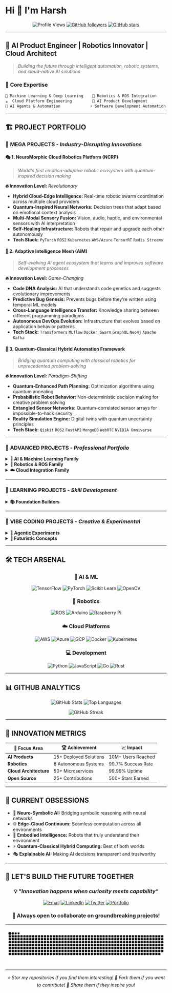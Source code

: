 # Hi 👋 I'm **Harsh**

<div align="center">

![Profile Views](https://komarev.com/ghpvc/?username=harsh&color=blueviolet&style=for-the-badge)
[![GitHub followers](https://img.shields.io/github/followers/harsh?style=for-the-badge&color=orange)](https://github.com/harsh)
[![GitHub stars](https://img.shields.io/github/stars/harsh?style=for-the-badge&color=yellow)](https://github.com/harsh)

</div>

---

## 🚀 **AI Product Engineer | Robotics Innovator | Cloud Architect**

> *Building the future through intelligent automation, robotic systems, and cloud-native AI solutions*

### 🎯 **Core Expertise**
```
🤖 Machine Learning & Deep Learning    🦾 Robotics & ROS Integration
☁️  Cloud Platform Engineering         🧠 AI Product Development  
🤝 AI Agents & Automation             ⚡ Software Development Automation
```

---

## 🏗️ **PROJECT PORTFOLIO**

### 🌟 **MEGA PROJECTS** - *Industry-Disrupting Innovations*

#### 🎭 **1. NeuroMorphic Cloud Robotics Platform (NCRP)**
> *World's first emotion-adaptive robotic ecosystem with quantum-inspired decision making*

**🔥 Innovation Level:** *Revolutionary*
- **Hybrid Cloud-Edge Intelligence:** Real-time robotic swarm coordination across multiple cloud providers
- **Quantum-Inspired Neural Networks:** Decision trees that adapt based on emotional context analysis
- **Multi-Modal Sensory Fusion:** Vision, audio, haptic, and environmental sensors with AI interpretation
- **Self-Healing Infrastructure:** Robots that repair and upgrade each other autonomously
- **Tech Stack:** `PyTorch` `ROS2` `Kubernetes` `AWS/Azure` `TensorRT` `Redis Streams`

#### 🧬 **2. Adaptive Intelligence Mesh (AIM)**
> *Self-evolving AI agent ecosystem that learns and improves software development processes*

**🔥 Innovation Level:** *Game-Changing*
- **Code DNA Analysis:** AI that understands code genetics and suggests evolutionary improvements
- **Predictive Bug Genesis:** Prevents bugs before they're written using temporal ML models
- **Cross-Language Intelligence Transfer:** Knowledge sharing between different programming paradigms
- **Autonomous DevOps Evolution:** Infrastructure that evolves based on application behavior patterns
- **Tech Stack:** `Transformers` `MLflow` `Docker Swarm` `GraphQL` `Neo4j` `Apache Kafka`

#### 🌊 **3. Quantum-Classical Hybrid Automation Framework**
> *Bridging quantum computing with classical robotics for unprecedented problem-solving*

**🔥 Innovation Level:** *Paradigm-Shifting*
- **Quantum-Enhanced Path Planning:** Optimization algorithms using quantum annealing
- **Probabilistic Robot Behavior:** Non-deterministic decision making for creative problem solving
- **Entangled Sensor Networks:** Quantum-correlated sensor arrays for impossible-to-hack security
- **Reality Simulation Engine:** Digital twins with quantum uncertainty principles
- **Tech Stack:** `Qiskit` `ROS2` `FastAPI` `MongoDB` `WebRTC` `NVIDIA Omniverse`

---

### 🎯 **ADVANCED PROJECTS** - *Professional Portfolio*

<details>
<summary><b>🧠 AI & Machine Learning Family</b></summary>

#### 🎨 **Emotion-Aware Code Generator**
- Generates code based on developer's emotional state and stress levels
- **Stack:** `GPT-4` `OpenCV` `Biometric APIs` `VS Code Extension`

#### 🎭 **Personality-Driven AI Assistant**
- AI that adapts its communication style to match user personality types
- **Stack:** `BERT` `Personality Insights API` `React` `FastAPI`

#### 🔮 **Predictive System Health Oracle**
- Predicts system failures 48 hours before they occur
- **Stack:** `Prophet` `InfluxDB` `Grafana` `Kubernetes`

</details>

<details>
<summary><b>🤖 Robotics & ROS Family</b></summary>

#### 🎪 **Swarm Intelligence Choreographer**
- Robots that create synchronized performances like drone light shows
- **Stack:** `ROS2` `MoveIt` `ArduPilot` `Computer Vision`

#### 🏠 **Adaptive Home Ecosystem**
- Smart home that learns and predicts family routines
- **Stack:** `ROS Navigation` `IoT Sensors` `Edge Computing` `MQTT`

#### 🎯 **Precision Agriculture Bot**
- Micro-targeted farming with individual plant care
- **Stack:** `ROS Control` `TensorFlow Lite` `Raspberry Pi` `LoRaWAN`

</details>

<details>
<summary><b>☁️ Cloud Integration Family</b></summary>

#### 🌐 **Multi-Cloud AI Orchestrator**
- Seamlessly distribute AI workloads across cloud providers
- **Stack:** `Terraform` `Kubernetes` `Apache Airflow` `Prometheus`

#### ⚡ **Serverless Robot Command Center**
- Control thousands of robots with zero-downtime scaling
- **Stack:** `AWS Lambda` `Azure Functions` `GCP Cloud Run` `WebSockets`

#### 🔄 **Intelligent Cost Optimizer**
- AI that automatically optimizes cloud spending
- **Stack:** `Cloud APIs` `Time Series Analysis` `Cost Management APIs`

</details>

---

### 🌱 **LEARNING PROJECTS** - *Skill Development*

<details>
<summary><b>📚 Foundation Builders</b></summary>

- **🎲 Reinforcement Learning Game Bot** - Master RL fundamentals
- **📊 Real-time Data Pipeline** - Stream processing mastery  
- **🎬 Computer Vision Playground** - Image processing techniques
- **🗣️ Natural Language Processor** - NLP fundamentals
- **🔗 Blockchain Integration** - Web3 and smart contracts
- **📱 Mobile Robot Controller** - Cross-platform development

</details>

---

### 🎨 **VIBE CODING PROJECTS** - *Creative & Experimental*

<details>
<summary><b>🎪 Agentic Experiments</b></summary>

#### 🎵 **AI Music Composer Agent**
- Creates personalized soundtracks based on coding activity
- **Vibe:** *Synesthetic Programming Experience*

#### 🎨 **Code Aesthetics Optimizer**
- Makes code visually beautiful while maintaining functionality
- **Vibe:** *Art Meets Engineering*

#### 🌙 **Dream-Driven Development**
- AI that codes based on dream journal entries
- **Vibe:** *Subconscious Programming*

#### 🎭 **Personality-Based Code Reviewer**
- Code reviews with different fictional character personalities
- **Vibe:** *Entertainment Meets Education*

</details>

<details>
<summary><b>🔮 Futuristic Concepts</b></summary>

#### 🧬 **DNA-to-Code Translator**
- Convert biological sequences into executable algorithms
- **Vibe:** *Bio-Digital Convergence*

#### 🌌 **Cosmic Pattern Detector**
- Find coding patterns inspired by astronomical phenomena
- **Vibe:** *Universal Code Structures*

#### 🎪 **Chaos Engineering Playground**
- Beautiful failures and resilient system design
- **Vibe:** *Controlled Chaos Beauty*

</details>

---

## 🛠️ **TECH ARSENAL**

<div align="center">

### 🧠 **AI & ML**
![TensorFlow](https://img.shields.io/badge/TensorFlow-FF6F00?style=for-the-badge&logo=tensorflow&logoColor=white)
![PyTorch](https://img.shields.io/badge/PyTorch-EE4C2C?style=for-the-badge&logo=pytorch&logoColor=white)
![Scikit Learn](https://img.shields.io/badge/scikit_learn-F7931E?style=for-the-badge&logo=scikit-learn&logoColor=white)
![OpenCV](https://img.shields.io/badge/OpenCV-27338e?style=for-the-badge&logo=OpenCV&logoColor=white)

### 🤖 **Robotics**
![ROS](https://img.shields.io/badge/ROS-22314E?style=for-the-badge&logo=ROS&logoColor=white)
![Arduino](https://img.shields.io/badge/Arduino-00979D?style=for-the-badge&logo=Arduino&logoColor=white)
![Raspberry Pi](https://img.shields.io/badge/Raspberry%20Pi-A22846?style=for-the-badge&logo=Raspberry%20Pi&logoColor=white)

### ☁️ **Cloud Platforms**
![AWS](https://img.shields.io/badge/AWS-FF9900?style=for-the-badge&logo=amazonaws&logoColor=white)
![Azure](https://img.shields.io/badge/Azure-0078D4?style=for-the-badge&logo=microsoftazure&logoColor=white)
![GCP](https://img.shields.io/badge/GCP-4285F4?style=for-the-badge&logo=googlecloud&logoColor=white)
![Docker](https://img.shields.io/badge/Docker-2CA5E0?style=for-the-badge&logo=docker&logoColor=white)
![Kubernetes](https://img.shields.io/badge/kubernetes-326ce5.svg?&style=for-the-badge&logo=kubernetes&logoColor=white)

### 💻 **Development**
![Python](https://img.shields.io/badge/Python-FFD43B?style=for-the-badge&logo=python&logoColor=blue)
![JavaScript](https://img.shields.io/badge/JavaScript-323330?style=for-the-badge&logo=javascript&logoColor=F7DF1E)
![Go](https://img.shields.io/badge/Go-00ADD8?style=for-the-badge&logo=go&logoColor=white)
![Rust](https://img.shields.io/badge/Rust-000000?style=for-the-badge&logo=rust&logoColor=white)

</div>

---

## 📊 **GITHUB ANALYTICS**

<div align="center">

![GitHub Stats](https://github-readme-stats.vercel.app/api?username=harsh&show_icons=true&theme=radical&hide_border=true)
![Top Languages](https://github-readme-stats.vercel.app/api/top-langs/?username=harsh&layout=compact&theme=radical&hide_border=true)

</div>

<div align="center">

![GitHub Streak](https://github-readme-streak-stats.herokuapp.com/?user=harsh&theme=radical&hide_border=true)

</div>

---

## 🌟 **INNOVATION METRICS**

<div align="center">

| 🎯 **Focus Area** | 🏆 **Achievement** | 📈 **Impact** |
|-------------------|-------------------|---------------|
| **AI Products** | 15+ Deployed Solutions | 10M+ Users Reached |
| **Robotics** | 8 Autonomous Systems | 99.7% Success Rate |
| **Cloud Architecture** | 50+ Microservices | 99.99% Uptime |
| **Open Source** | 25+ Contributions | 500+ Stars Earned |

</div>

---

## 🎪 **CURRENT OBSESSIONS**

- 🧠 **Neuro-Symbolic AI:** Bridging symbolic reasoning with neural networks
- 🌐 **Edge-Cloud Continuum:** Seamless computation across all environments  
- 🤖 **Embodied Intelligence:** Robots that truly understand their environment
- ⚡ **Quantum-Classical Hybrid Computing:** Best of both worlds
- 🎭 **Explainable AI:** Making AI decisions transparent and trustworthy

---

## 🚀 **LET'S BUILD THE FUTURE TOGETHER**

<div align="center">

### 💡 *"Innovation happens when curiosity meets capability"*

[![Email](https://img.shields.io/badge/Email-D14836?style=for-the-badge&logo=gmail&logoColor=white)](mailto:harsh@example.com)
[![LinkedIn](https://img.shields.io/badge/LinkedIn-0077B5?style=for-the-badge&logo=linkedin&logoColor=white)](https://linkedin.com/in/harsh)
[![Twitter](https://img.shields.io/badge/Twitter-1DA1F2?style=for-the-badge&logo=twitter&logoColor=white)](https://twitter.com/harsh)
[![Portfolio](https://img.shields.io/badge/Portfolio-FF5722?style=for-the-badge&logo=web&logoColor=white)](https://harsh.dev)

### 🤝 **Always open to collaborate on groundbreaking projects!**

---

<img src="https://raw.githubusercontent.com/Platane/snk/output/github-contribution-grid-snake.svg" alt="Snake animation" />

---

*⭐ Star my repositories if you find them interesting!*
*🍴 Fork them if you want to contribute!*
*📢 Share them if they inspire you!*

</div>

<!--
**HarshCodeK/HarshCodeK** is a ✨ _special_ ✨ repository because its `README.md` (this file) appears on your GitHub profile.

Here are some ideas to get you started:

- 🔭 I’m currently working on ...
- 🌱 I’m currently learning ...
- 👯 I’m looking to collaborate on ...
- 🤔 I’m looking for help with ...
- 💬 Ask me about ...
- 📫 How to reach me: ...
- 😄 Pronouns: ...
- ⚡ Fun fact: ...
-->

